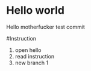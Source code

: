 # Hello world
Hello motherfucker
test commit 

#Instruction
1. open hello
2. read instruction
3. new branch 1

